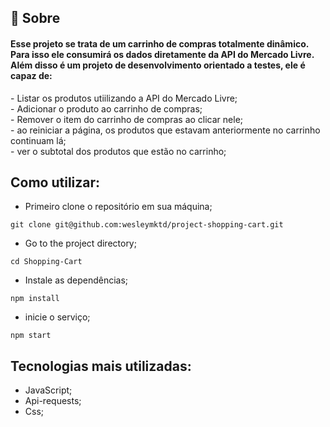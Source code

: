 ## 🧐 Sobre

<h4 align="left"> 
	Esse projeto se trata de um carrinho de compras totalmente dinâmico. Para isso ele consumirá os dados diretamente da API do Mercado Livre. Além disso é um projeto de desenvolvimento orientado a testes, ele é capaz de:</h4>
 - Listar os produtos utiilizando a API do Mercado Livre;<br>
 - Adicionar o produto ao carrinho de compras;<br>
 - Remover o item do carrinho de compras ao clicar nele;<br>
 - ao reiniciar a página, os produtos que estavam anteriormente no carrinho continuam lá;<br>
 - ver o subtotal dos produtos que estão no carrinho;
 
  
</h4>


## Como utilizar:
- Primeiro clone o repositório em sua máquina;

```
git clone git@github.com:wesleymktd/project-shopping-cart.git
```
- Go to the project directory;

```
cd Shopping-Cart
```

- Instale as dependências;

```
npm install
```
- inicie o serviço;
```
npm start
```
## Tecnologias mais utilizadas:
- JavaScript;
- Api-requests;
- Css;
